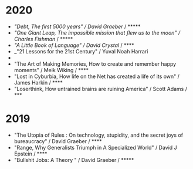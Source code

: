 
# 2020

- _"Debt, The first 5000 years" / David Graeber_ / *****
- _"One Giant Leap, The impossible mission that flew us to the moon" / Charles Fishman_ / *****
- _"A Little Book of Language" / David Crystal_ / ****
- _"21 Lessons for the 21st Century" / Yuval Noah Harrari
- 
- "The Art of Making Memories, How to create and remember happy moments" / Meik Wiking / ****
- "Lost in Cyburbia, How life on the Net has created a life of its own" / James Harkin / ****
- "Loserthink, How untrained brains are ruining America" / Scott Adams / ***

# 2019

- "The Utopia of Rules : On technology, stupidity, and the secret joys of bureaucracy" / David Graeber / ****
- "Range, Why Generalists Triumph in A Specialized World" / David J Epstein / ****
- "Bullshit Jobs: A Theory " / David Graeber / *****
